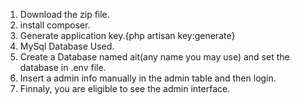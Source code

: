 1. Download the zip file.
2. install composer.
3. Generate application key.{php artisan key:generate}
4. MySql Database Used.
5. Create a Database named ait(any name you may use) and set the database in .env file.
6. Insert a admin info manually in the admin table and then login.
7. Finnaly, you are eligible to see the admin interface. 
